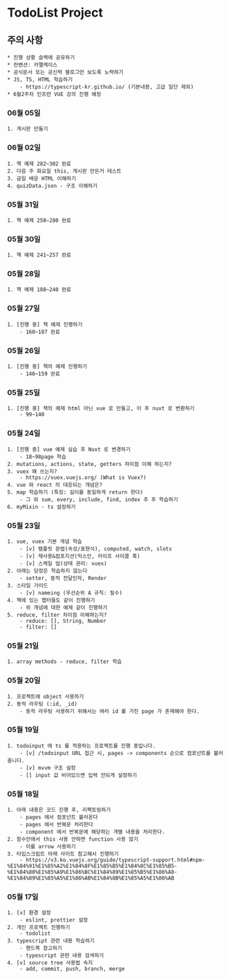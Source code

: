 # TodoList Project

## 주의 사항
    * 진행 상황 슬랙에 공유하기
    * 컨벤션: 카멜케이스
    * 공식문서 또는 공신력 블로그만 보도록 노력하기
    * JS, TS, HTML 학습하기
        - https://typescript-kr.github.io/ (기본내용, 고급 일단 제외)
    * 6월2주차 인프런 VUE 강의 진행 예정

### 06월 05일
    1. 게시판 만들기

### 06월 02일
    1. 책 예제 282~302 완료
    2. 다음 주 화요일 this, 게시판 만든거 테스트
    3. 금일 배운 HTML 이해하기
    4. quizData.json - 구조 이해하기

### 05월 31일
    1. 책 예제 258~280 완료
    
### 05월 30일
    1. 책 예제 241~257 완료 

### 05월 28일
    1. 책 예제 188~240 완료 

### 05월 27일
    1. [진행 중] 책 예제 진행하기
        - 160~187 완료

### 05월 26일
    1. [진행 중] 책의 예제 진행하기
        - 140~159 완료

### 05월 25일
    1. [진행 중] 책의 예제 html 아닌 vue 로 만들고, 이 후 nuxt 로 변환하기
        - 99~140

### 05월 24일
    1. [진행 중] vue 예제 실습 후 Nuxt 로 변경하기 
        - 18~98page 학습 
    2. mutations, actions, state, getters 차이점 이해 하는지?
    3. vuex 왜 쓰는지? 
        - https://vuex.vuejs.org/ (What is Vuex?)
    4. vue 와 react 의 대응되는 개념은?
    5. map 학습하기 (특징: 길이를 동일하게 return 한다)
        - 그 외 sum, every, include, find, index 추 후 학습하기
    6. myMixin - ts 설정하기

### 05월 23일
    1. vue, vuex 기본 개념 학습
        - [v] 템플릿 문법(속성/표현식), computed, watch, slots 
        - [v] 재사용&컴포지션(믹스인, 라이프 사이클 훅)
        - [v] 스케일 업(상태 관리: vuex)
    2. 아래는 당장은 학습하지 않는다
        - setter, 동적 전달인자, Render
    3. 스타일 가이드 
        - [v] nameing (우선순위 A 규칙: 필수)
    4. 책에 있는 챕터들도 같이 진행하기
        - 위 개념에 대한 예제 같이 진행하기
    5. reduce, filter 차이점 이해하는지?
        - reduce: [], String, Number
        - filter: [] 

### 05월 21일
    1. array methods - reduce, filter 학습

### 05월 20일
    1. 프로젝트에 object 사용하기
    2. 동적 라우팅 (:id, _id)
        - 동적 라우팅 사용하기 위해서는 여러 id 를 가진 page 가 존재해야 한다.

### 05월 19일
    1. todoinput 에 ts 를 적용하는 프로젝트를 진행 중입니다.
        - [v] /todoinput URL 접근 시, pages -> components 순으로 컴포넌트를 불러옴니다.
        - [v] mvvm 구조 설정
        - [] input 값 비어있으면 입력 안되게 설정하기

### 05월 18일
    1. 아래 내용은 코드 진행 후, 리펙토링하기
        - pages 에서 컴포넌트 불러온다
        - pages 에서 반복문 처리한다
        - component 에서 반복문에 해당하는 개별 내용을 처리한다.
    2. 함수안에서 this 사용 안하면 function 사용 않기
        - 이를 arrow 사용하기
    3. 타입스크립트 아래 사이트 참고해서 진행하기
        - https://v3.ko.vuejs.org/guide/typescript-support.html#npm-%E1%84%91%E1%85%A2%E1%84%8F%E1%85%B5%E1%84%8C%E1%85%B5-%E1%84%80%E1%85%A9%E1%86%BC%E1%84%89%E1%85%B5%E1%86%A8-%E1%84%89%E1%85%A5%E1%86%AB%E1%84%8B%E1%85%A5%E1%86%AB

### 05월 17일
    1. [v] 환경 설정 
        - eslint, prettier 설정
    2. 개인 프로젝트 진행하기
        - todolist
    3. typescript 관련 내용 학습하기
        - 핸드북 참고하기
        - typescript 관련 내용 검색하기
    4. [v] source tree 사용법 숙지
        - add, commit, push, branch, merge
